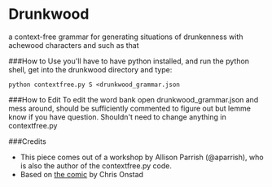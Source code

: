# Drunkwood
a context-free grammar for generating situations of drunkenness with achewood characters and such as that

###How to Use
you'll have to have python installed, and run the python shell, get into the drunkwood directory and type:

`python contextfree.py S <drunkwood_grammar.json`

###How to Edit
To edit the word bank open drunkwood_grammar.json and mess around, should be sufficiently commented to figure out but lemme know if you have question. Shouldn't need to change anything in contextfree.py

###Credits
* This piece comes out of a workshop by Allison Parrish (@aparrish), who is also the author of the contextfree.py code.
* Based on [the comic](http://achewood.com) by Chris Onstad
